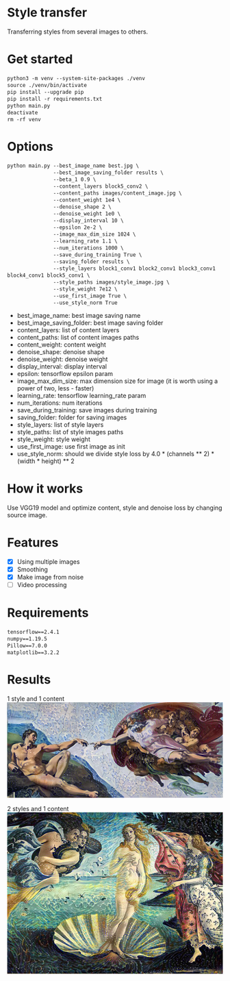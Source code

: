 # Style transfer
Transferring styles from several images to others.

# Get started
```
python3 -m venv --system-site-packages ./venv
source ./venv/bin/activate
pip install --upgrade pip
pip install -r requirements.txt
python main.py
deactivate
rm -rf venv
```

# Options
```
python main.py --best_image_name best.jpg \
               --best_image_saving_folder results \
               --beta_1 0.9 \
               --content_layers block5_conv2 \
               --content_paths images/content_image.jpg \
               --content_weight 1e4 \
               --denoise_shape 2 \
               --denoise_weight 1e0 \
               --display_interval 10 \
               --epsilon 2e-2 \
               --image_max_dim_size 1024 \
               --learning_rate 1.1 \
               --num_iterations 1000 \
               --save_during_training True \
               --saving_folder results \
               --style_layers block1_conv1 block2_conv1 block3_conv1 block4_conv1 block5_conv1 \
               --style_paths images/style_image.jpg \
               --style_weight 7e12 \
               --use_first_image True \
               --use_style_norm True
```
- best_image_name: best image saving name
- best_image_saving_folder: best image saving folder
- content_layers: list of content layers
- content_paths: list of content images paths
- content_weight: content weight
- denoise_shape: denoise shape
- denoise_weight: denoise weight
- display_interval: display interval
- epsilon: tensorflow epsilon param
- image_max_dim_size: max dimension size for image (it is worth using a power of two, less - faster)
- learning_rate: tensorflow learning_rate param
- num_iterations: num iterations
- save_during_training: save images during training
- saving_folder: folder for saving images
- style_layers: list of style layers
- style_paths: list of style images paths
- style_weight: style weight
- use_first_image: use first image as init
- use_style_norm: should we divide style loss by 4.0 * (channels ** 2) * (width * height) ** 2

# How it works
Use VGG19 model and optimize content, style and denoise loss by changing source image.

# Features
- [x] Using multiple images
- [x] Smoothing
- [x] Make image from noise
- [ ] Video processing

# Requirements
```
tensorflow==2.4.1
numpy==1.19.5
Pillow==7.0.0
matplotlib==3.2.2
```

# Results
1 style and 1 content
![](results/best.jpg)

2 styles and 1 content
![](results/best_2.jpg)
